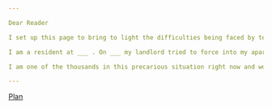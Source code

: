 ```yaml
---

Dear Reader

I set up this page to bring to light the difficulties being faced by tenants due to coercive methods being used by landlords in the middle of the pandemic.  

I am a resident at ___ . On ___ my landlord tried to force into my apartment and threatened to evict me.  

I am one of the thousands in this precarious situation right now and would be glad to receive any support in my moment of need.  

---
```


[Plan](/plan.md)
